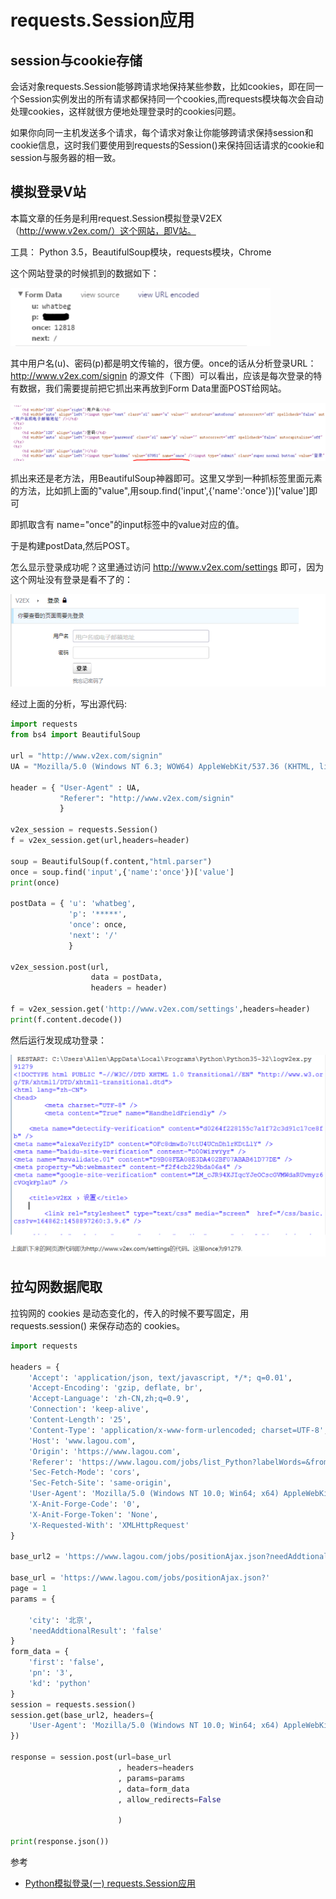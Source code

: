 # requests.Session应用

## session与cookie存储

 会话对象requests.Session能够跨请求地保持某些参数，比如cookies，即在同一个Session实例发出的所有请求都保持同一个cookies,而requests模块每次会自动处理cookies，这样就很方便地处理登录时的cookies问题。

如果你向同一主机发送多个请求，每个请求对象让你能够跨请求保持session和cookie信息，这时我们要使用到requests的Session()来保持回话请求的cookie和session与服务器的相一致。



## 模拟登录V站

本篇文章的任务是利用request.Session模拟登录V2EX（http://www.v2ex.com/）这个网站，即V站。

工具： Python 3.5，BeautifulSoup模块，requests模块，Chrome

这个网站登录的时候抓到的数据如下：

<img src=".\img\image-20200813230948205.png" alt="image-20200813230948205" style="zoom:80%;" />



其中用户名(u)、密码(p)都是明文传输的，很方便。once的话从分析登录URL： http://www.v2ex.com/signin 的源文件（下图）可以看出，应该是每次登录的特有数据，我们需要提前把它抓出来再放到Form Data里面POST给网站。

<img src=".\img\image-20200813231004951.png" alt="image-20200813231004951" style="zoom:80%;" />

 抓出来还是老方法，用BeautifulSoup神器即可。这里又学到一种抓标签里面元素的方法，比如抓上面的"value",用soup.find('input',{'name':'once'})['value']即可

即抓取含有 name="once"的input标签中的value对应的值。

于是构建postData,然后POST。

怎么显示登录成功呢？这里通过访问 http://www.v2ex.com/settings 即可，因为这个网址没有登录是看不了的：

<img src=".\img\image-20200813231023337.png" alt="image-20200813231023337" style="zoom:80%;" />

经过上面的分析，写出源代码:

```python
import requests
from bs4 import BeautifulSoup
 
url = "http://www.v2ex.com/signin"
UA = "Mozilla/5.0 (Windows NT 6.3; WOW64) AppleWebKit/537.36 (KHTML, like Gecko) Chrome/49.0.2623.13 Safari/537.36"
 
header = { "User-Agent" : UA,
           "Referer": "http://www.v2ex.com/signin"
           }
 
v2ex_session = requests.Session()
f = v2ex_session.get(url,headers=header)
 
soup = BeautifulSoup(f.content,"html.parser")
once = soup.find('input',{'name':'once'})['value']
print(once)
 
postData = { 'u': 'whatbeg',
             'p': '*****',
             'once': once,
             'next': '/'
             }
 
v2ex_session.post(url,
                  data = postData,
                  headers = header)
 
f = v2ex_session.get('http://www.v2ex.com/settings',headers=header)
print(f.content.decode())
```

然后运行发现成功登录：

<img src=".\img\image-20200813231115412.png" alt="image-20200813231115412" style="zoom:80%;" />





## 拉勾网数据爬取

拉钩网的 cookies 是动态变化的，传入的时候不要写固定，用 requests.session() 来保存动态的 cookies。

```python
import requests

headers = {
    'Accept': 'application/json, text/javascript, */*; q=0.01',
    'Accept-Encoding': 'gzip, deflate, br',
    'Accept-Language': 'zh-CN,zh;q=0.9',
    'Connection': 'keep-alive',
    'Content-Length': '25',
    'Content-Type': 'application/x-www-form-urlencoded; charset=UTF-8',
    'Host': 'www.lagou.com',
    'Origin': 'https://www.lagou.com',
    'Referer': 'https://www.lagou.com/jobs/list_Python?labelWords=&fromSearch=true&suginput=',
    'Sec-Fetch-Mode': 'cors',
    'Sec-Fetch-Site': 'same-origin',
    'User-Agent': 'Mozilla/5.0 (Windows NT 10.0; Win64; x64) AppleWebKit/537.36 (KHTML, like Gecko) Chrome/78.0.3904.97 Safari/537.36',
    'X-Anit-Forge-Code': '0',
    'X-Anit-Forge-Token': 'None',
    'X-Requested-With': 'XMLHttpRequest'
}

base_url2 = 'https://www.lagou.com/jobs/positionAjax.json?needAddtionalResult=false'

base_url = 'https://www.lagou.com/jobs/positionAjax.json?'
page = 1
params = {

    'city': '北京',
    'needAddtionalResult': 'false'
}
form_data = {
    'first': 'false',
    'pn': '3',
    'kd': 'python'
}
session = requests.session()
session.get(base_url2, headers={
    'User-Agent': 'Mozilla/5.0 (Windows NT 10.0; Win64; x64) AppleWebKit/537.36 (KHTML, like Gecko) Chrome/78.0.3904.97 Safari/537.36'
})

response = session.post(url=base_url
                        , headers=headers
                        , params=params
                        , data=form_data
                        , allow_redirects=False

                        )

print(response.json())
```



参考

- <a href="https://blog.csdn.net/xiaozhanger/article/details/78034015" target="_blank">Python模拟登录(一) requests.Session应用</a>

